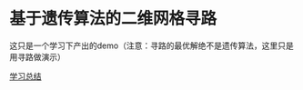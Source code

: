 # 基于遗传算法的二维网格寻路

这只是一个学习下产出的demo（注意：寻路的最优解绝不是遗传算法，这里只是用寻路做演示）

[学习总结](https://internal-kingfisher-10e.notion.site/e3e1f82143704d6fbd96f9d909fbddec)
